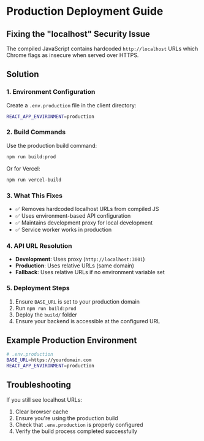 # Production Deployment Guide

## Fixing the "localhost" Security Issue

The compiled JavaScript contains hardcoded `http://localhost` URLs which Chrome flags as insecure when served over HTTPS.

## Solution

### 1. Environment Configuration

Create a `.env.production` file in the client directory:

```bash
REACT_APP_ENVIRONMENT=production
```

### 2. Build Commands

Use the production build command:

```bash
npm run build:prod
```

Or for Vercel:

```bash
npm run vercel-build
```

### 3. What This Fixes

- ✅ Removes hardcoded localhost URLs from compiled JS
- ✅ Uses environment-based API configuration
- ✅ Maintains development proxy for local development
- ✅ Service worker works in production

### 4. API URL Resolution

- **Development**: Uses proxy (`http://localhost:3001`)
- **Production**: Uses relative URLs (same domain)
- **Fallback**: Uses relative URLs if no environment variable set

### 5. Deployment Steps

1. Ensure `BASE_URL` is set to your production domain
2. Run `npm run build:prod`
3. Deploy the `build/` folder
4. Ensure your backend is accessible at the configured URL

## Example Production Environment

```bash
# .env.production
BASE_URL=https://yourdomain.com
REACT_APP_ENVIRONMENT=production
```

## Troubleshooting

If you still see localhost URLs:
1. Clear browser cache
2. Ensure you're using the production build
3. Check that `.env.production` is properly configured
4. Verify the build process completed successfully
